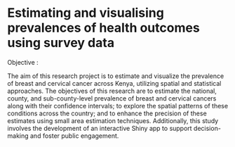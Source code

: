 # Estimating and visualising prevalences of health outcomes using survey data

Objective :

The aim of this research project is to estimate and visualize the prevalence of breast and cervical cancer across Kenya, utilizing spatial and statistical approaches. 
The objectives of this research are to estimate the national, county, and sub-county-level prevalence of breast and cervical cancers along with their confidence intervals; 
to explore the spatial patterns of these conditions across the country; and to enhance the precision of these estimates using small area estimation techniques. 
Additionally, this study involves the development of an interactive Shiny app to support decision-making and foster public engagement.